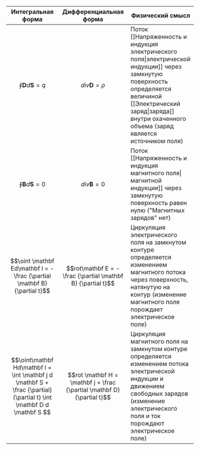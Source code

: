
| Интегральная форма                                                                                                   | Дифференциальная форма                                                  | Физический смысл                                                                                                                                                                                                            |
| -------------------------------------------------------------------------------------------------------------------- | ----------------------------------------------------------------------- | --------------------------------------------------------------------------------------------------------------------------------------------------------------------------------------------------------------------------- |
| $$\oint \mathbf D d \mathbf S = q$$                                                                                  | $$div\mathbf D =\rho$$                                                  | Поток [[Напряженность и индукция электрического поля\|электрической индукции]] через замкнутую поверхность определяется величиной [[Электрический заряд\|заряда]] внутри охаченного объема (заряд является источником поля) |
| $$\oint \mathbf Bd\mathbf S = 0$$                                                                                    | $$div\mathbf B = 0$$                                                    | Поток [[Напряженность и индукция магнитного поля\|магнитной индукции]] через замкнутую поверхность равен нулю ("Магнитных зарядов" нет)                                                                                     |
| $$\oint \mathbf Ed\mathbf l = - \frac {\partial \mathbf B}{\partial t}$$                                             | $$rot\mathbf E = - \frac {\partial \mathbf B} {\partial t}$$            | Циркуляция электрического поля на замкнутом контуре определяется изменением магнитного потока через поверхность, натянутую на контур (изменение магнитного поля порождает электрическое поле)                               |
| $$\oint\mathbf Hd\mathbf l = \int \mathbf j d \mathbf S + \frac {\partial}{\partial t} \int \mathbf D d \mathbf S $$ | $$rot \mathbf H = \mathbf j + \frac {\partial \mathbf D} {\partial t}$$ | Циркуляция магнитного поля на замкнутом контуре определяется изменением потока электрической индукции и движением свободных зарядов (изменение электрического поля и ток порождают электрическое поле)                      |
